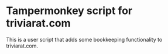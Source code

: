 # Tampermonkey script for triviarat.com

This is a user script that adds some bookkeeping functionality to triviarat.com.
